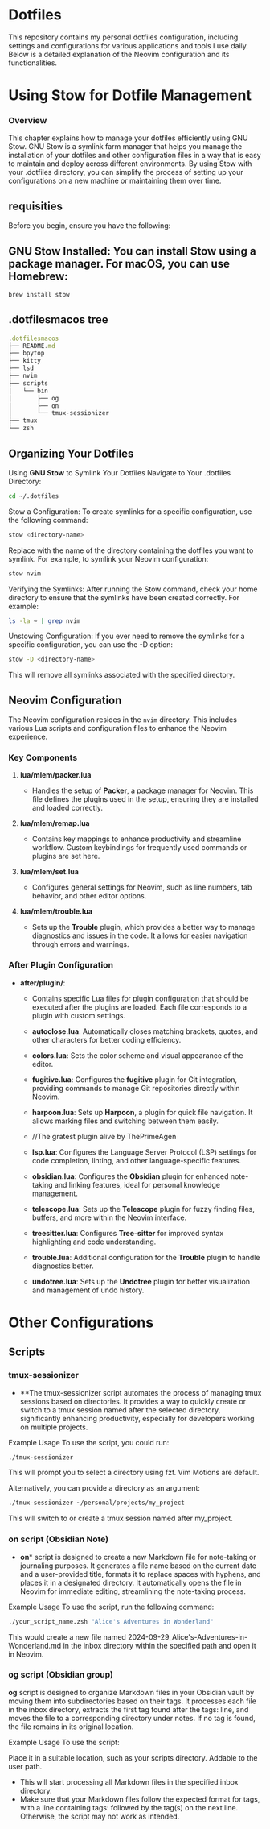 # Dotfiles

This repository contains my personal dotfiles configuration, including settings and configurations for various applications and tools I use daily. Below is a detailed explanation of the Neovim configuration and its functionalities.

# Using Stow for Dotfile Management
### Overview
This chapter explains how to manage your dotfiles efficiently using GNU Stow. GNU Stow is a symlink farm manager that helps you manage the installation of your dotfiles and other configuration files in a way that is easy to maintain and deploy across different environments. By using Stow with your .dotfiles directory, you can simplify the process of setting up your configurations on a new machine or maintaining them over time.

## requisities
Before you begin, ensure you have the following:

## GNU Stow Installed: You can install Stow using a package manager. For macOS, you can use Homebrew:

```bash
brew install stow
```

## .dotfilesmacos tree

```javascript
.dotfilesmacos
├── README.md
├── bpytop
├── kitty
├── lsd
├── nvim
├── scripts
│   └── bin
│       ├── og
│       ├── on
│       └── tmux-sessionizer
├── tmux
└── zsh
```
## Organizing Your Dotfiles
Using **GNU Stow** to Symlink Your Dotfiles
Navigate to Your .dotfiles Directory:

```bash
cd ~/.dotfiles
```
Stow a Configuration: To create symlinks for a specific configuration, use the following command:

```bash
stow <directory-name>
```
Replace <directory-name> with the name of the directory containing the dotfiles you want to symlink. For example, to symlink your Neovim configuration:

```bash
stow nvim
```
Verifying the Symlinks: After running the Stow command, check your home directory to ensure that the symlinks have been created correctly. For example:

```bash
ls -la ~ | grep nvim
```
Unstowing Configuration: If you ever need to remove the symlinks for a specific configuration, you can use the -D option:

```bash
stow -D <directory-name>
```
This will remove all symlinks associated with the specified directory.


## Neovim Configuration

The Neovim configuration resides in the `nvim` directory. This includes various Lua scripts and configuration files to enhance the Neovim experience.

### Key Components


1. **lua/mlem/packer.lua**
   - Handles the setup of **Packer**, a package manager for Neovim. This file defines the plugins used in the setup, ensuring they are installed and loaded correctly.

2. **lua/mlem/remap.lua**
   - Contains key mappings to enhance productivity and streamline workflow. Custom keybindings for frequently used commands or plugins are set here.

3. **lua/mlem/set.lua**
   - Configures general settings for Neovim, such as line numbers, tab behavior, and other editor options.

4. **lua/mlem/trouble.lua**
   - Sets up the **Trouble** plugin, which provides a better way to manage diagnostics and issues in the code. It allows for easier navigation through errors and warnings.

### After Plugin Configuration

- **after/plugin/**:
  - Contains specific Lua files for plugin configuration that should be executed after the plugins are loaded. Each file corresponds to a plugin with custom settings.

  - **autoclose.lua**: Automatically closes matching brackets, quotes, and other characters for better coding efficiency.
  
  - **colors.lua**: Sets the color scheme and visual appearance of the editor.

  - **fugitive.lua**: Configures the **fugitive** plugin for Git integration, providing commands to manage Git repositories directly within Neovim.

  - **harpoon.lua**: Sets up **Harpoon**, a plugin for quick file navigation. It allows marking files and switching between them easily.
  - //The gratest plugin alive by ThePrimeAgen

  - **lsp.lua**: Configures the Language Server Protocol (LSP) settings for code completion, linting, and other language-specific features.

  - **obsidian.lua**: Configures the **Obsidian** plugin for enhanced note-taking and linking features, ideal for personal knowledge management.

  - **telescope.lua**: Sets up the **Telescope** plugin for fuzzy finding files, buffers, and more within the Neovim interface.

  - **treesitter.lua**: Configures **Tree-sitter** for improved syntax highlighting and code understanding.

  - **trouble.lua**: Additional configuration for the **Trouble** plugin to handle diagnostics better.

  - **undotree.lua**: Sets up the **Undotree** plugin for better visualization and management of undo history.

# Other Configurations
## Scripts

### tmux-sessionizer 
- **The tmux-sessionizer script automates the process of managing tmux sessions based on directories. It provides a way to quickly create or switch to a tmux session named after the selected directory, significantly enhancing productivity, especially for developers working on multiple projects.

Example Usage
To use the script, you could run:

```bash
./tmux-sessionizer
```
This will prompt you to select a directory using fzf. Vim Motions are default.

Alternatively, you can provide a directory as an argument:

```bash
./tmux-sessionizer ~/personal/projects/my_project
```
This will switch to or create a tmux session named after my_project.

### on script (Obsidian Note)
- **on*** script is designed to create a new Markdown file for note-taking or journaling purposes. It generates a file name based on the current date and a user-provided title, formats it to replace spaces with hyphens, and places it in a designated directory. It automatically opens the file in Neovim for immediate editing, streamlining the note-taking process.

Example Usage
To use the script, run the following command:
```bash
./your_script_name.zsh "Alice's Adventures in Wonderland"
```
This would create a new file named 2024-09-29_Alice's-Adventures-in-Wonderland.md in the inbox directory within the specified path and open it in Neovim.

### og script (Obsidian group)
**og** script is designed to organize Markdown files in your Obsidian vault by moving them into subdirectories based on their tags. It processes each file in the inbox directory, extracts the first tag found after the tags: line, and moves the file to a corresponding directory under notes. If no tag is found, the file remains in its original location.

Example Usage
To use the script:

Place it in a suitable location, such as your scripts directory. Addable to the user path.

- This will start processing all Markdown files in the specified inbox directory.
- Make sure that your Markdown files follow the expected format for tags, with a line containing tags: followed by the tag(s) on the next line. Otherwise, the script may not work as intended.
